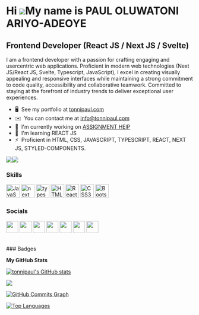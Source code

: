Hi ![](https://user-images.githubusercontent.com/18350557/176309783-0785949b-9127-417c-8b55-ab5a4333674e.gif)My name is PAUL OLUWATONI ARIYO-ADEOYE
===================================================================================================================================================

Frontend Developer (React JS / Next JS / Svelte)
------------------

I am a frontend developer with a passion for crafting engaging and usercentric web applications. Proficient in modern web technologies (Next JS/React JS, Svelte, Typescript, JavaScript), I excel in creating visually appealing and responsive interfaces while maintaining a strong commitment to code quality, accessibility and collaborative teamwork. Committed to staying at the forefront of industry trends to deliver exceptional user experiences.

* 🖥️  See my portfolio at [tonnipaul.com](http://tonnipaul.com)
* ✉️  You can contact me at [info@tonnipaul.com](mailto:info@tonnipaul.com )
* 🚀  I'm currently working on [ASSIGNMENT HElP]()
* 🧠  I'm learning REACT JS
* ⚡  Proficient in HTML, CSS, JAVASCRIPT, TYPESCRIPT, REACT, NEXT JS, STYLED-COMPONENTS.

<a href="https://www.twitter.com/tonnipaul" target="_blank" rel="noreferrer"><img
src="https://img.shields.io/twitter/follow/tonnipaul?logo=twitter&style=for-the-badge&color=ef4444&labelColor=713f12"
/></a><a href="https://www.github.com/tonnipaul" target="_blank" rel="noreferrer"><img
src="https://img.shields.io/github/followers/tonnipaul?logo=github&style=for-the-badge&color=ef4444&labelColor=713f12" /></a>

### Skills

<p align="left">
<a href="https://developer.mozilla.org/en-US/docs/Web/JavaScript" target="_blank" rel="noreferrer"><img src="https://raw.githubusercontent.com/danielcranney/readme-generator/main/public/icons/skills/javascript-colored.svg" width="36" height="36" alt="JavaScript" /></a>
<a href="https://nextjs.org" target="_blank" rel="noreferrer"><img src="https://raw.githubusercontent.com/danielcranney/readme-generator/main/public/icons/skills/nextjs-colored.svg" width="36" height="36" alt="next js" /></a>
<a href="https://www.typescriptlang.org" target="_blank" rel="noreferrer"><img src="https://raw.githubusercontent.com/danielcranney/readme-generator/main/public/icons/skills/typescript-colored.svg" width="36" height="36" alt="typescript" /></a>
<a href="https://developer.mozilla.org/en-US/docs/Glossary/HTML5" target="_blank" rel="noreferrer"><img src="https://raw.githubusercontent.com/danielcranney/readme-generator/main/public/icons/skills/html5-colored.svg" width="36" height="36" alt="HTML5" /></a>
<a href="https://reactjs.org/" target="_blank" rel="noreferrer"><img src="https://raw.githubusercontent.com/danielcranney/readme-generator/main/public/icons/skills/react-colored.svg" width="36" height="36" alt="React" /></a>
<a href="https://www.w3.org/TR/CSS/#css" target="_blank" rel="noreferrer"><img src="https://raw.githubusercontent.com/danielcranney/readme-generator/main/public/icons/skills/css3-colored.svg" width="36" height="36" alt="CSS3" /></a>
<a href="https://getbootstrap.com/" target="_blank" rel="noreferrer"><img src="https://raw.githubusercontent.com/danielcranney/readme-generator/main/public/icons/skills/bootstrap-colored.svg" width="36" height="36" alt="Bootstrap" /></a>
</p>


### Socials

<p align="left"> <a href="https://www.facebook.com/tofpaul" target="_blank" rel="noreferrer"><img src="https://raw.githubusercontent.com/danielcranney/readme-generator/main/public/icons/socials/facebook.svg" width="32" height="32" /></a> <a href="https://www.github.com/tonnipaul" target="_blank" rel="noreferrer"><img src="https://raw.githubusercontent.com/danielcranney/readme-generator/main/public/icons/socials/github-dark.svg" width="32" height="32" /></a> <a href="http://www.instagram.com/tonnipaul" target="_blank" rel="noreferrer"><img src="https://raw.githubusercontent.com/danielcranney/readme-generator/main/public/icons/socials/instagram.svg" width="32" height="32" /></a> <a href="https://www.linkedin.com/in/tonnipaul" target="_blank" rel="noreferrer"><img src="https://raw.githubusercontent.com/danielcranney/readme-generator/main/public/icons/socials/linkedin.svg" width="32" height="32" /></a> <a href="https://www.stackoverflow.com/users/tonnipaul" target="_blank" rel="noreferrer"><img src="https://raw.githubusercontent.com/danielcranney/readme-generator/main/public/icons/socials/stackoverflow.svg" width="32" height="32" /></a> <a href="https://www.twitter.com/tonnipaul" target="_blank" rel="noreferrer"><img src="https://raw.githubusercontent.com/danielcranney/readme-generator/main/public/icons/socials/twitter.svg" width="32" height="32" /></a> <a href="https://www.youtube.com/channel/UCGthssSA5pCfUhlDdxxii3w" target="_blank" rel="noreferrer"><img src="https://raw.githubusercontent.com/danielcranney/readme-generator/main/public/icons/socials/youtube.svg" width="32" height="32" /></a></p>



<br />
### Badges

<b>My GitHub Stats</b>

<a href="http://www.github.com/tonnipaul"><img src="https://github-readme-stats.vercel.app/api?username=tonnipaul&show_icons=true&hide=&count_private=true&title_color=84cc16&text_color=ffffff&icon_color=ef4444&bg_color=713f12&hide_border=true&show_icons=true" alt="tonnipaul's GitHub stats" /></a>

<a href="http://www.github.com/tonnipaul"><img src="https://github-readme-streak-stats.herokuapp.com/?user=tonnipaul&stroke=ffffff&background=713f12&ring=84cc16&fire=84cc16&currStreakNum=ffffff&currStreakLabel=84cc16&sideNums=ffffff&sideLabels=ffffff&dates=ffffff&hide_border=true" /></a>

<a href="http://www.github.com/tonnipaul"><img src="https://activity-graph.herokuapp.com/graph?username=tonnipaul&bg_color=713f12&color=ffffff&line=ef4444&point=ffffff&area_color=713f12&area=true&hide_border=true&custom_title=GitHub%20Commits%20Graph" alt="GitHub Commits Graph" /></a>

<a href="https://github.com/tonnipaul" align="left"><img src="https://github-readme-stats.vercel.app/api/top-langs/?username=tonnipaul&langs_count=10&title_color=84cc16&text_color=ffffff&icon_color=ef4444&bg_color=713f12&hide_border=true&locale=en&custom_title=Top%20%Languages" alt="Top Languages" /></a>
